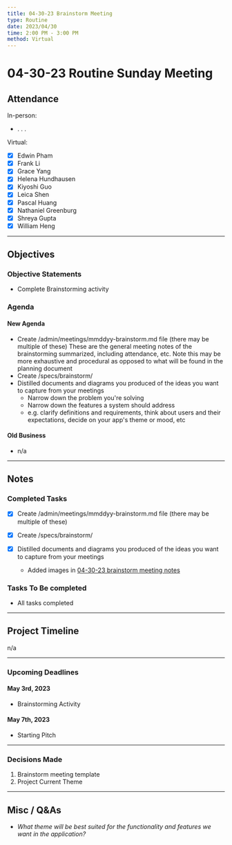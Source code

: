 ```yaml
---
title: 04-30-23 Brainstorm Meeting
type: Routine
date: 2023/04/30
time: 2:00 PM - 3:00 PM
method: Virtual
---
```


# 04-30-23 Routine Sunday Meeting 

## Attendance

In-person:

- . . .

Virtual:

- [X] Edwin Pham 
- [X] Frank Li 
- [X] Grace Yang 
- [X] Helena Hundhausen 
- [X] Kiyoshi Guo 
- [X] Leica Shen
- [X] Pascal Huang 
- [X] Nathaniel Greenburg 
- [X] Shreya Gupta 
- [X] William Heng 

--- 

## Objectives

### Objective Statements

- Complete Brainstorming activity 

### Agenda
#### New Agenda
- Create  /admin/meetings/mmddyy-brainstorm.md file (there may be multiple of these)
These are the general meeting notes of the brainstorming summarized, including attendance, etc.
Note this may be more exhaustive and procedural as opposed to what will be found in the planning document
- Create /specs/brainstorm/
- Distilled documents and diagrams you produced of the ideas you want to capture from your meetings
  - Narrow down the problem you're solving
  - Narrow down the features a system should address
  - e.g. clarify definitions and requirements, think about users and their expectations, decide on your app's theme or mood, etc

#### Old Business
- n/a

--- 

## Notes

### Completed Tasks
- [X] Create  /admin/meetings/mmddyy-brainstorm.md file (there may be multiple of these)
- [X] Create /specs/brainstorm/ 
- [X] Distilled documents and diagrams you produced of the ideas you want to capture from your meetings 
  
  -  Added images in [04-30-23 brainstorm meeting notes](043023-brainstorm.md)


### Tasks To Be completed 
- All tasks completed 
  
---

## Project Timeline
n/a

---

### Upcoming Deadlines
#### May 3rd, 2023
- Brainstorming Activity
#### May 7th, 2023 
- Starting Pitch

---

### Decisions Made
1. Brainstorm meeting template 
2. Project Current Theme 

---

## Misc / Q&As
- *What theme will be best suited for the functionality and features we want in the application?*